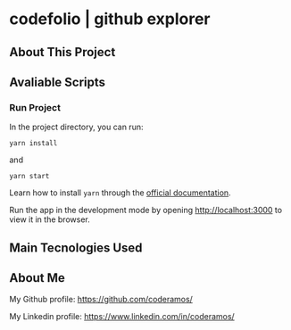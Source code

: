 # codefolio | github explorer

## About This Project

<!-- [React Hooks](https://pt-br.reactjs.org/docs/hooks-overview.html).
You can learn more in the [Create React App documentation](https://facebook.github.io/create-react-app/docs/getting-started). To learn React, check out the [React documentation](https://reactjs.org/). -->

## Avaliable Scripts

### Run Project

In the project directory, you can run:

```
yarn install
```

and

```
yarn start
```

Learn how to install `yarn` through the [official documentation](https://yarnpkg.com/pt-BR/docs/install).

Run the app in the development mode by opening [http://localhost:3000](http://localhost:3000) to view it in the browser.

## Main Tecnologies Used

<!-- #### [unform](https://unform.dev/)

> To create performance forms. -->

## About Me

My Github profile: https://github.com/coderamos/

My Linkedin profile: https://www.linkedin.com/in/coderamos/

